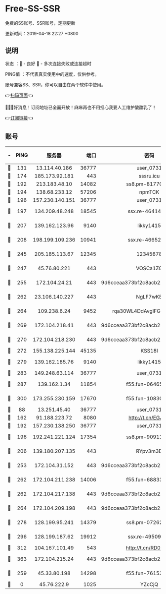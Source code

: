 # Free-SS-SSR

免费的SS账号、SSR账号，定期更新

更新时间：2019-04-18 22:27 +0800

## 说明

状态     ：🙂 - 良好 🙁 - 多次连接失败或连接超时

PING值   ：不代表真实使用中的速度，仅供参考。

账号兼容SS、SSR，你可以自由在两个软件中使用。

👉[扫码页面](https://liesauer.github.io/Free-SS-SSR/)👈

🎉🎉🎉好消息！订阅地址已全面开放！麻麻再也不用担心我要人工维护酸酸乳了！

👉[订阅链接](https://www.liesauer.net/yogurt/subscribe?ACCESS_TOKEN=DAYxR3mMaZAsaqUb)👈

## 账号

|-|PING|服务器|端口|密码|加密方式|区域|
|:----:|:----:|:-----:|-----:|:----:|:----:|:----:|
|🙂|131|13.114.40.186|36777|user_0731|chacha20|JP|
|🙂|174|185.173.92.181|443|sssru.icu|rc4-md5|RU|
|🙂|192|213.183.48.10|14082|ss8.pm-81770176|rc4-md5|RU|
|🙂|194|138.68.233.12|57206|npmTCK|rc4-md5|US|
|🙂|196|157.230.140.151|36777|user_0731|chacha20|US|
|🙂|197|134.209.48.248|18545|ssx.re-46414976|aes-256-cfb|US|
|🙂|207|139.162.123.96|9140|likky1415|aes-256-cfb|JP|
|🙂|208|198.199.109.236|10941|ssx.re-46652544|aes-256-cfb|US|
|🙂|245|205.185.113.67|12345|12345678|aes-256-cfb|US|
|🙂|247|45.76.80.221|443|VOSCa1ZG|aes-256-cfb|DE|
|🙂|255|172.104.24.21|443|9d6cceaa373bf2c8acb22e60b6a58be6|aes-256-cfb|US|
|🙂|262|23.106.140.227|443|NgLF7wKB|aes-256-cfb|US|
|🙂|264|109.238.6.24|9452|rqa30WL4DdAvgIFG6Fs3znzTa|aes-256-cfb|FR|
|🙂|269|172.104.218.41|443|9d6cceaa373bf2c8acb22e60b6a58be6|aes-256-cfb|US|
|🙂|270|172.104.218.230|443|9d6cceaa373bf2c8acb22e60b6a58be6|aes-256-cfb|US|
|🙂|272|155.138.225.144|45135|KSS18l|rc4-md5|US|
|🙂|279|139.162.185.76|9140|likky1415|aes-256-cfb|DE|
|🙂|283|149.248.63.114|36777|user_0731|chacha20|CA|
|🙂|287|139.162.1.34|11854|f55.fun-06465313|aes-256-cfb|SG|
|🙂|300|173.255.230.159|17670|f55.fun-10830898|aes-256-cfb|US|
|🙂|88|13.251.45.40|36777|user_0731|chacha20|SG|
|🙂|162|91.188.223.72|8080|http://t.cn/EGJIyrl|rc4-md5|RU|
|🙂|192|157.230.138.250|36777|user_0731|chacha20|US|
|🙂|196|192.241.221.124|17354|ss8.pm-90911849|aes-256-cfb|US|
|🙂|206|139.180.207.135|443|RYpv3m3D|aes-256-cfb|JP|
|🙂|253|172.104.31.152|443|9d6cceaa373bf2c8acb22e60b6a58be6|aes-256-cfb|US|
|🙂|262|172.104.211.238|14006|f55.fun-68833628|aes-256-cfb|US|
|🙂|262|172.104.217.138|443|9d6cceaa373bf2c8acb22e60b6a58be6|aes-256-cfb|US|
|🙂|264|172.104.209.198|443|9d6cceaa373bf2c8acb22e60b6a58be6|aes-256-cfb|US|
|🙂|278|128.199.95.241|14379|ss8.pm-07262582|aes-256-cfb|SG|
|🙂|296|128.199.187.62|19912|ssx.re-49509781|aes-256-cfb|SG|
|🙂|312|104.167.101.49|543|http://t.cn/RD0D7sx|rc4-md5|CA|
|🙂|363|172.104.215.24|443|9d6cceaa373bf2c8acb22e60b6a58be6|aes-256-cfb|US|
|🙁|259|45.33.80.198|14298|f55.fun-76153694|aes-256-cfb|US|
|🙁|0|45.76.222.9|1025|YZcCjQ|rc4-md5|JP|
